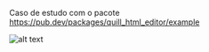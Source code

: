 Caso de estudo com o pacote https://pub.dev/packages/quill_html_editor/example

![alt text](<Captura de Tela 2024-02-28 às 16.44.43-1.png>)